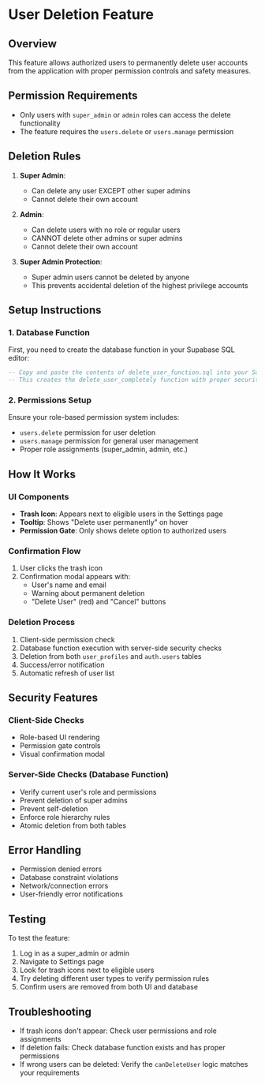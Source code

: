 # User Deletion Feature

## Overview

This feature allows authorized users to permanently delete user accounts from the application with proper permission controls and safety measures.

## Permission Requirements

- Only users with `super_admin` or `admin` roles can access the delete functionality
- The feature requires the `users.delete` or `users.manage` permission

## Deletion Rules

1. **Super Admin**:

   - Can delete any user EXCEPT other super admins
   - Cannot delete their own account

2. **Admin**:

   - Can delete users with no role or regular users
   - CANNOT delete other admins or super admins
   - Cannot delete their own account

3. **Super Admin Protection**:
   - Super admin users cannot be deleted by anyone
   - This prevents accidental deletion of the highest privilege accounts

## Setup Instructions

### 1. Database Function

First, you need to create the database function in your Supabase SQL editor:

```sql
-- Copy and paste the contents of delete_user_function.sql into your Supabase SQL editor
-- This creates the delete_user_completely function with proper security checks
```

### 2. Permissions Setup

Ensure your role-based permission system includes:

- `users.delete` permission for user deletion
- `users.manage` permission for general user management
- Proper role assignments (super_admin, admin, etc.)

## How It Works

### UI Components

- **Trash Icon**: Appears next to eligible users in the Settings page
- **Tooltip**: Shows "Delete user permanently" on hover
- **Permission Gate**: Only shows delete option to authorized users

### Confirmation Flow

1. User clicks the trash icon
2. Confirmation modal appears with:
   - User's name and email
   - Warning about permanent deletion
   - "Delete User" (red) and "Cancel" buttons

### Deletion Process

1. Client-side permission check
2. Database function execution with server-side security checks
3. Deletion from both `user_profiles` and `auth.users` tables
4. Success/error notification
5. Automatic refresh of user list

## Security Features

### Client-Side Checks

- Role-based UI rendering
- Permission gate controls
- Visual confirmation modal

### Server-Side Checks (Database Function)

- Verify current user's role and permissions
- Prevent deletion of super admins
- Prevent self-deletion
- Enforce role hierarchy rules
- Atomic deletion from both tables

## Error Handling

- Permission denied errors
- Database constraint violations
- Network/connection errors
- User-friendly error notifications

## Testing

To test the feature:

1. Log in as a super_admin or admin
2. Navigate to Settings page
3. Look for trash icons next to eligible users
4. Try deleting different user types to verify permission rules
5. Confirm users are removed from both UI and database

## Troubleshooting

- If trash icons don't appear: Check user permissions and role assignments
- If deletion fails: Check database function exists and has proper permissions
- If wrong users can be deleted: Verify the `canDeleteUser` logic matches your requirements
